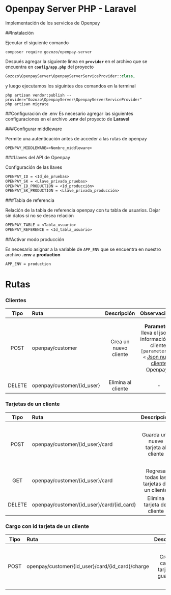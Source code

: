 # Openpay Server PHP - Laravel

Implementación de los servicios de Openpay 

##Instalación

Ejecutar el siguiente comando

```console
composer require gozozo/openpay-server
```
Después agregar la siguiente línea  en **`provider`** en el archivo que se encuentra en **`config/app.php`** del proyecto

```php
Gozozo\OpenpayServer\OpenpayServerServiceProvider::class,
```

y luego ejecutamos los siguintes dos comandos en la terminal
```console
php artisan vendor:publish --provider="Gozozo\OpenpayServer\OpenpayServerServiceProvider"
php artisan migrate
```

##Configuración de .env
Es necesario agregar las siguientes configuraciones en el archivo **.env** del proyecto de **Laravel**

###Configurar middleware 

Permite una autenticación antes de acceder a las rutas de openpay
```
OPENPAY_MIDDLEWARE=<Nombre_middleware>
```
###Llaves del API de Openpay

Configuración de las llaves 
```txt
OPENPAY_ID = <Id_de_pruebas>
OPENPAY_SK = <Llave_privada_pruebas>
OPENPAY_ID_PRODUCTION = <Id_producción>
OPENPAY_SK_PRODUCTION = <Llave_privada_producción>
```

###Tabla de referencia

Relación de la tabla de referencia openpay con tu tabla de usuarios. Dejar sin datos si no se desea relación
```txt
OPENPAY_TABLE = <Tabla_usuario>
OPENPAY_REFERENCE = <Id_tabla_usuario>
```

##Activar modo producción 

Es necesario asignar a la variable de `APP_ENV`  que se encuentra en nuestro archivo **.env** a **production**
```txt
APP_ENV = production
```

# Rutas

### Clientes

|   Tipo   |  Ruta  |     Descripción     |  Observaciones  |  Ejemplo  |
|  :----:  |  :---- |  :--------------:   |      :----:     |  :----:   |
|   POST   | openpay/customer | Crea un nuevo cliente | **Parameters** lleva el json de información del cliente:  ```[parameters] = <``` [Json nuevo cliente Openpay]  ```>``` | **url :** ` http://ejemplo.com/openpay/customer/` **datos :** `"{"external_id" : "","name" : "customer name","last_name" : "","email" : "customer_email@me.com","requires_account" : false,"phone_number" : "44209087654","address" : {"line1" : "Calle 10","line2" : "col. san pablo","line3" : "entre la calle 1 y la 2","state" : "Queretaro","city" : "Queretaro","postal_code" : "76000","country_code" : "MX"}}"` |
|  DELETE  | openpay/customer/{id_user} | Elimina al cliente | - | **url :** ` http://ejemplo.com/openpay/customer/1 ` |

### Tarjetas de un cliente

|  Tipo  |  Ruta  |     Descripción     |  Observaciones  |   Ejemplo   |
| :----: |  :---- |  :--------------:   |      :----:     |   :----:    |
|  POST  | openpay/customer/{id_user}/card | Guarda una nueve tarjeta al cliente | **Parameters** lleva el json de información del tarjeta:  ```[parameters] = <``` [Json nueva tarjeta]  ```>``` | **url :** ` http://ejemplo.com/openpay/customer/1/card `  **datos :** `"{"card_number":"4111111111111111","holder_name":"Juan Perez Ramirez","expiration_year":"20","expiration_month":"12","cvv2":"110"}"` |
|   GET  | openpay/customer/{id_user}/card | Regresa todas las tarjetas de un cliente  | - | **url :** ` http://ejemplo.com/openpay/customer/1/card ` |
| DELETE | openpay/customer/{id_user}/card/{id_card} | Elimina tarjeta del cliente | - |  **url :** ` http://ejemplo.com/openpay/customer/1/card/aarwcowd2iuaxfsv5c70 ` |

### Cargo con id tarjeta de un cliente

|  Tipo  |  Ruta  |     Descripción     |  Observaciones  |  Ejemplo  |
| :----: |  :---- |  :--------------:   |     :----:      |  :----:   |
|  POST  | openpay/customer/{id_user}/card/{id_card}/charge | Crea un cargo a tarjeta ya guardada | **Parameters** lleva el json de información del cargo:  ```[parameters] = <``` [Json nuevo cargo]  ```>``` | **url :** ` http://ejemplo.com/openpay/customer/1/card/kqgykn96i7bcs1wwhvgw/charge `  **datos :** `"{"source_id" : "kqgykn96i7bcs1wwhvgw","method" : "card","amount" : 100,"currency" : "MXN","description" : "Cargo inicial a mi cuenta","order_id" : "oid-00051","device_session_id" : "kR1MiQhz2otdIuUlQkbEyitIqVMiI16f"}"` |

[Json nuevo cliente Openpay]:<http://www.openpay.mx/docs/api/?php#crear-un-nuevo-cliente>
[Json nueva tarjeta]:<http://www.openpay.mx/docs/api/?php#crear-una-tarjeta>
[Json nuevo cargo]:<http://www.openpay.mx/docs/api/?php#con-id-de-tarjeta-o-token>